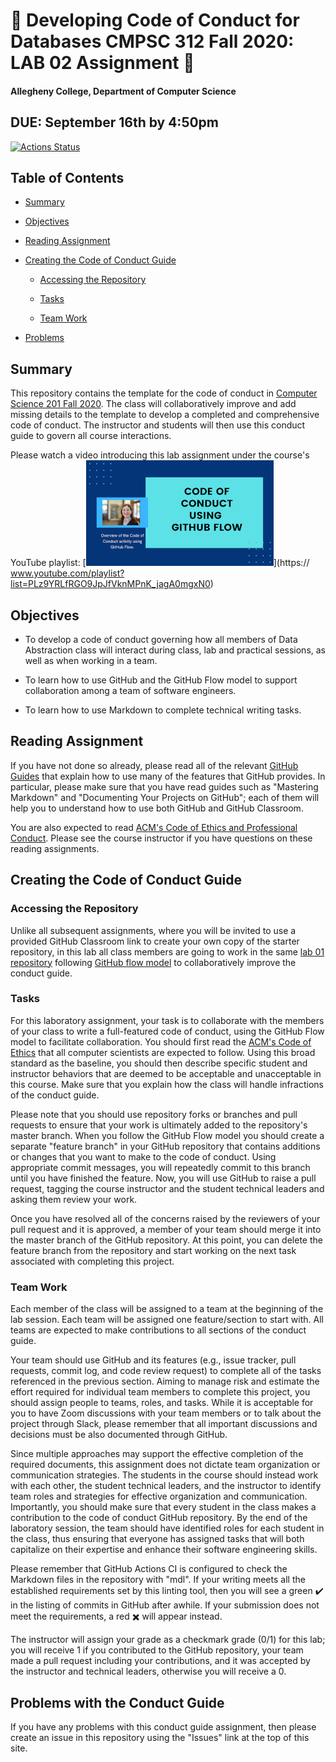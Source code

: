 # :crocodile: Developing Code of Conduct for Databases CMPSC 312 Fall 2020: LAB 02 Assignment :crocodile:

#### Allegheny College, Department of Computer Science

## DUE: September 16th by 4:50pm

[![Actions Status](https://github.com/allegheny-computer-science-201-f2020/lab01-cs201f2020/workflows/linting/badge.svg)](https://github.com/allegheny-computer-science-201-f2020/lab01-cs201f2020/actions)

## Table of Contents

* [Summary](#summary)

* [Objectives](#objectives)

* [Reading Assignment](#reading-assignment)

* [Creating the Code of Conduct Guide](#creating-the-code-of-conduct-guide)

  + [Accessing the Repository](#accessing-the-repository)

  + [Tasks](#tasks)

  + [Team Work](#team-work)

* [Problems](problems-with-the-conduct-guide)

## Summary

This repository contains the template for the code of conduct in [Computer Science 201 Fall 2020](https://cs.allegheny.edu/sites/jjumadinova/teaching/201). The class will collaboratively improve and add missing details to the template to develop a completed and comprehensive code of conduct. The instructor and students will then use this conduct guide to govern all course interactions.

Please watch a video introducing this lab assignment under the course's YouTube playlist: [![Code Of Conduct Assignment Introduction](CodeOfConduct_YouTubeThumbnail_small.png)](https:// www.youtube.com/playlist?list=PLz9YRLfRGO9JpJfVknMPnK_jagA0mgxN0)

## Objectives

* To develop a code of conduct governing how all members of Data Abstraction class will interact during class, lab and practical sessions, as well as when working in a team.

* To learn how to use GitHub and the GitHub Flow model to support collaboration among a team of software engineers.

* To learn how to use Markdown to complete technical writing tasks.

## Reading Assignment

If you have not done so already, please read all of the relevant [GitHub Guides](https://guides.github.com/) that explain how to use many of the features that GitHub provides. In particular,  please  make  sure  that  you  have  read guides  such  as  "Mastering  Markdown" and "Documenting Your Projects on GitHub"; each of them will help you to understand how to use both GitHub and GitHub Classroom.

You are also expected to read [ACM's Code of Ethics and Professional Conduct](https://www.acm.org/code-of-ethics). Please see the course instructor if you have questions on these reading assignments.

## Creating the Code of Conduct Guide

### Accessing the Repository

Unlike all subsequent assignments, where you will be invited to use a provided GitHub Classroom link to create your own copy of the starter repository, in this lab all class members are going to work in the same [lab 01 repository](https://github.com/allegheny-computer-science-101-f2020/lab01-cs101f2020) following
[GitHub flow model](https://help.github.com/articles/github-flow/) to collaboratively improve the conduct guide.

### Tasks

For this laboratory assignment,  your  task  is  to  collaborate   with  the members  of  your  class  to  write  a  full-featured code of conduct, using the GitHub Flow model to facilitate collaboration. You should first read the [ACM's Code of Ethics](https://www.acm.org/code-of-ethics) that all computer scientists are expected to follow. Using this broad standard as the baseline, you should then describe specific student and instructor behaviors that are deemed to be acceptable and unacceptable in this course. Make sure that you explain how the class will handle infractions of the conduct guide.

Please note that you should use repository forks or branches and pull requests to ensure that your  work  is  ultimately  added  to  the  repository's  master branch.   When  you  follow  the  GitHub Flow model you should create a separate "feature branch" in your GitHub repository that contains additions or changes
that you want to make to the code of conduct.  Using appropriate commit messages, you will repeatedly commit to this branch until you have finished the feature.  Now, you will  use  GitHub  to  raise  a  pull  request,  tagging  the  course  instructor and  the  student  technical leaders and asking them review your work.

Once you have resolved all of the concerns raised by the reviewers of your pull request and it is approved, a  member  of  your  team  should  merge  it  into the  master  branch  of  the  GitHub  repository. At this point,  you can delete the feature branch from the repository and start working on the next task associated with completing this project.

### Team Work

Each member of the class will be assigned to a team at the beginning of the lab session. Each team will be assigned one feature/section to start with. All teams are expected to make contributions to all sections of the conduct guide.

Your team should use GitHub and its features (e.g., issue tracker, pull requests, commit log, and code review request) to complete all of the tasks referenced in the previous section.  Aiming to manage risk and estimate the effort required for individual team members to complete this project, you should assign people to teams, roles, and tasks.  While it is acceptable for you to have Zoom discussions with your team members or to talk about the project through Slack, please remember that all important discussions and decisions must be also documented through GitHub.

Since  multiple  approaches  may  support  the  effective  completion  of  the required documents, this assignment does not dictate team organization or communication strategies.  The students in the course should instead work with each other, the student technical leaders, and the instructor to identify team roles and strategies for effective organization and communication. Importantly, you should make sure that every student in the class makes a contribution to the code of conduct GitHub repository.  By the end of the laboratory session, the team should have identified roles for each student in the class, thus ensuring that everyone has assigned tasks that will both capitalize on their expertise and enhance their software engineering skills.

Please remember that GitHub Actions CI is configured to check the Markdown files in the repository with "mdl".  If your writing meets all the established requirements set by this linting tool, then you will see a green :heavy_check_mark: in the listing of commits in GitHub after awhile.  If your submission does not meet the requirements, a red :heavy_multiplication_x: will appear instead.  

The instructor will assign your grade as a checkmark grade (0/1) for this lab; you will receive 1 if you contributed to the GitHub repository, your team made a pull request including your contributions, and it was accepted by the instructor and technical leaders, otherwise you will receive a 0.

## Problems with the Conduct Guide

If you have any problems with this conduct guide assignment, then please create an issue in this repository using the "Issues" link at the top of this site.

